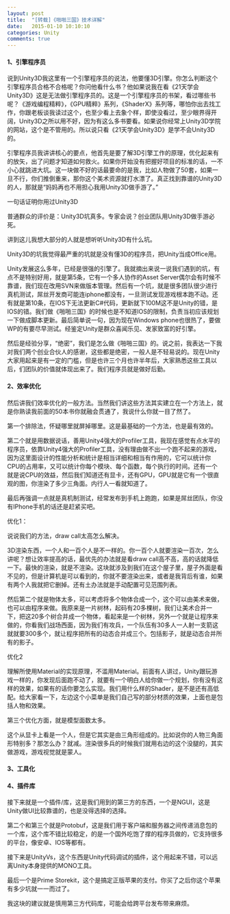 ```yaml
---
layout: post
title:  "[转载]《啪啪三国》技术详解"
date:   2015-01-10 10:10:10
categories: Unity
comments: true
---
```


#### 1、引擎程序员

说到Unity3D我这里有一个引擎程序员的说法，他要懂3D引擎。你怎么判断这个引擎程序员合格不合格呢？你问他看什么书？他如果说我在看《21天学会Unity3D》这是无法做引擎程序员的。这是一个引擎程序员的书架，看过哪些书呢？《游戏编程精粹》，《GPU精粹》系列，《ShaderX》系列等，哪怕你出去找工作，你跟老板谈我读过这个，也至少看上去象个样，即使没看过，至少眼界得开阔，Unity3D之所以用不好，因为有这么多书要看。如果说你经常上Unity3D学院的网站，这个是不管用的。所以说只看《21天学会Unity3D》是学不会Unity3D的。

引擎程序员我讲讲核心的要点，他首先是要了解3D引擎工作的原理，优化起来有的放矢，出了问题才知道如何救火。如果你开始没有把握好项目的标准的话，一不小心就跳进大坑。这一块做不好的话最要命的是我，比如人物做了50套，如果一旦不行，你们推倒重来，那你这个美术资源就打水漂了。真正找到靠谱的Unity3D的人，那就是“妈妈再也不用担心我用Unity3D做手游了。”

一句话证明你用过Unity3D

普通群众的评价是：Unity3D坑真多。专家会说？创业团队用Unity3D做手游必死。

讲到这儿我想大部分的人就是想听听Unity3D有什么坑。

Unity3D的坑我觉得最严重的坑就是没有懂3D的程序员，把Unity当成Office用。

Unity发展这么多年，已经是很强的引擎了。我就摘出来说一说我们遇到的坑，有点不是特别好用，就是第5条，它有一个多人协作的Asset Server偶尔会有时候不靠谱，我们现在改用SVN来做版本管理。然后有一个坑，就是很多团队很少进行真机测试，屌丝开发商可能连iphone都没有，一旦测试发现游戏根本跑不动。还有就是第10条，在IOS下无法更新C#代码，更新就下100M这不是Unity的错，是IOS的错。我们做《啪啪三国》的时候也是不知道IOS的限制，负责当初应该规划一下做成脚本更新。最后简单说一句，因为现在Windows phone也很热了，要做WP的有要尽早测试。经鉴定Unity是群众喜闻乐见、发家致富的好引擎。

然后是经验分享，“绝密”，我们是怎么做《啪啪三国》的。说之前，我表达一下我对我们两个创业合伙人的感谢，这些都是绝密，一般人是不轻易说的。现在Unity大家用起来是有一定的门槛，但是也许三个月也许半年后，大家熟悉这些工具以后，们团队的价值就体现出来了。我们程序员就是做好后勤。

#### 2、效率优化

然后讲我们效率优化的一般方法。当然我们讲这些方法其实建立在一个方法上，就是你熟读我前面的50本书你就融会贯通了，我说什么你就一目了然了。

第一个排除法，怀疑哪里就屏掉哪里。这是最基础的一个方法，也是最有效的。

第二个就是用数据说话，善用Unity4强大的Profiler工具，我现在感觉有点水平的程序员，依靠Unity4强大的Profiler工具，没有理由做不出一个跑不起来的游戏，因为这里面设计的性能分析和统计是相当详细和相当有作用的，它可以统计你CPU的占用率，又可以统计你每个模块、每个函数，每个执行的时间。还有一个就是说CPU的效益，然后我们知道还有显卡，还有GPU，GPU就是它有一个很直观的图，你渲染了多少三角面。内行人一看就知道了。

最后再强调一点就是真机制测试，经常发布到手机上跑跑，如果是屌丝团队，你没有IPhone手机的话还是赶紧买吧。

优化1：

说说我们的方法，draw call太高怎么解决。


3D渲染东西，一个人和一百个人是不一样的。你一百个人就要渲染一百次，怎么讲呢？想让效率提高的话，最优先的办法就是看draw call高不高，高的话就降低一下。最快的渲染，就是不渲染。这块就涉及到我们在这个屋子里，屋子外面是看不见的，但是计算机是可以看到的，你就不要渲染出来，或者是我背后有谁，如果有两个人我就把它删掉。还有土办法就是手动配置可见范围列表。

然后第二个就是物体太多，可以考虑将多个物体合成一个，这个可以由美术来做，也可以由程序来做。我原来是一片树林，起码有20多棵树，我们让美术合并一下，把这20多个树合并成一个物体，看起来是一个树林，另外一个就是让程序来做的，你看我们战场西面，因为我们有攻兵，一个队伍有30多人一人射一支箭这就就要300多个，就让程序把所有的动态合并成三个。包括影子，就是动态合并所有的影子。

优化2

理解所使用Material的实现原理，不滥用Material。前面有人讲过，Unity跟玩游戏一样的，你发现后面跑不动了，就要有一个明白人给你做一个规划，你有没有这样的效果，如果有的话你要怎么实现。我们用什么样的Shader，是不是还有高低配。给大家看一下，左边这个小菜单是我们自己写的部分材质的效果，上面也是包括人物和效果。

第三个优化方面，就是模型面数太多。

这个从显卡上看是一个人，但是它其实是由三角形组成的。比如说你的人物三角面形特别多？那怎么办？就减。渲染很多兵的时候我们就用右边的这个没腿的，其实做游戏，游戏视觉就是蒙人。

#### 3、工具化

#### 4、插件库


接下来就是一个插件/库，这是我们用到的第三方的东西，一个是NGUI，这是Unity做UI比较靠谱的，也是没得选择的选择。

第二个和第三个就是Protobuf，这是我们用于客户端和服务器之间传递消息包的一个库，这个库不错比较稳定，的是一个国外吃饱了撑的程序员做的，它支持很多的平台，像安卓、IOS等都有。

接下来是UnityVs，这个东西是Unity代码调试的插件，这个用起来不错，可以远离Unity本身提供的MONO工具。

最后一个是Prime Storekit，这个是搞定正版苹果的支付。你买了之后你这个苹果有多少坑就一一而过了。

我这块的建议就是慎用第三方代码库，可能会给跨平台发布带来麻烦。
